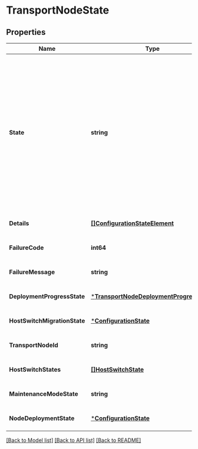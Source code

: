 # TransportNodeState

## Properties
Name | Type | Description | Notes
------------ | ------------- | ------------- | -------------
**State** | **string** | Gives details of state of desired configuration. Additional enums with more details on progress/success/error states are sent for edge node. The success states are NODE_READY and TRANSPORT_NODE_READY, pending states are {VM_DEPLOYMENT_QUEUED, VM_DEPLOYMENT_IN_PROGRESS, REGISTRATION_PENDING} and other values indicate failures. \&quot;in_sync\&quot; state indicates that the desired configuration has been received by the host to which it applies, but is not yet in effect. When the configuration is actually in effect, the state will change to \&quot;success\&quot;. Please note, failed state is deprecated.  | [optional] [default to null]
**Details** | [**[]ConfigurationStateElement**](ConfigurationStateElement.md) | Array of configuration state of various sub systems | [optional] [default to null]
**FailureCode** | **int64** | Error code | [optional] [default to null]
**FailureMessage** | **string** | Error message in case of failure | [optional] [default to null]
**DeploymentProgressState** | [***TransportNodeDeploymentProgressState**](TransportNodeDeploymentProgressState.md) |  | [optional] [default to null]
**HostSwitchMigrationState** | [***ConfigurationState**](ConfigurationState.md) |  | [optional] [default to null]
**TransportNodeId** | **string** | Unique Id of the TransportNode | [optional] [default to null]
**HostSwitchStates** | [**[]HostSwitchState**](HostSwitchState.md) | States of HostSwitches on the host | [optional] [default to null]
**MaintenanceModeState** | **string** | the present realized maintenance mode state | [optional] [default to null]
**NodeDeploymentState** | [***ConfigurationState**](ConfigurationState.md) |  | [optional] [default to null]

[[Back to Model list]](../README.md#documentation-for-models) [[Back to API list]](../README.md#documentation-for-api-endpoints) [[Back to README]](../README.md)

